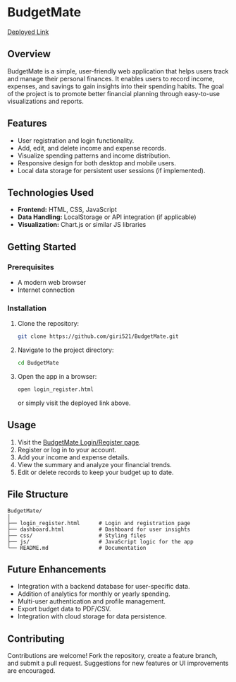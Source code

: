 # BudgetMate

[Deployed Link](https://giri521.github.io/BudgetMate/login_register.html)

## Overview

BudgetMate is a simple, user-friendly web application that helps users track and manage their personal finances. It enables users to record income, expenses, and savings to gain insights into their spending habits. The goal of the project is to promote better financial planning through easy-to-use visualizations and reports.

## Features

* User registration and login functionality.
* Add, edit, and delete income and expense records.
* Visualize spending patterns and income distribution.
* Responsive design for both desktop and mobile users.
* Local data storage for persistent user sessions (if implemented).

## Technologies Used

* **Frontend:** HTML, CSS, JavaScript
* **Data Handling:** LocalStorage or API integration (if applicable)
* **Visualization:** Chart.js or similar JS libraries

## Getting Started

### Prerequisites

* A modern web browser
* Internet connection

### Installation

1. Clone the repository:

   ```bash
   git clone https://github.com/giri521/BudgetMate.git
   ```
2. Navigate to the project directory:

   ```bash
   cd BudgetMate
   ```
3. Open the app in a browser:

   ```bash
   open login_register.html
   ```

   or simply visit the deployed link above.

## Usage

1. Visit the [BudgetMate Login/Register page](https://giri521.github.io/BudgetMate/login_register.html).
2. Register or log in to your account.
3. Add your income and expense details.
4. View the summary and analyze your financial trends.
5. Edit or delete records to keep your budget up to date.

## File Structure

```
BudgetMate/
│
├── login_register.html      # Login and registration page
├── dashboard.html           # Dashboard for user insights
├── css/                     # Styling files
├── js/                      # JavaScript logic for the app
└── README.md                # Documentation
```

## Future Enhancements

* Integration with a backend database for user-specific data.
* Addition of analytics for monthly or yearly spending.
* Multi-user authentication and profile management.
* Export budget data to PDF/CSV.
* Integration with cloud storage for data persistence.

## Contributing

Contributions are welcome! Fork the repository, create a feature branch, and submit a pull request. Suggestions for new features or UI improvements are encouraged.

